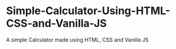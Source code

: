 # Simple-Calculator-Using-HTML-CSS-and-Vanilla-JS
A simple Calculator made using HTML, CSS and Vanilla JS
